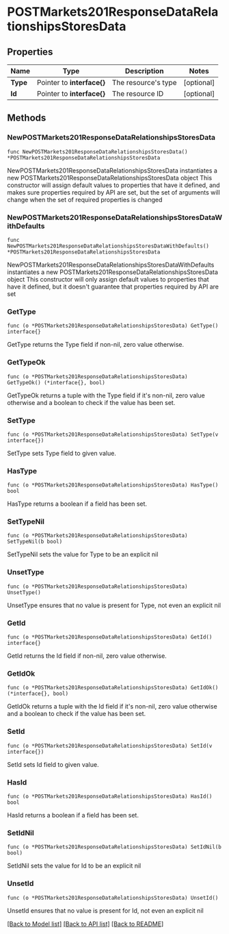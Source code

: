 # POSTMarkets201ResponseDataRelationshipsStoresData

## Properties

Name | Type | Description | Notes
------------ | ------------- | ------------- | -------------
**Type** | Pointer to **interface{}** | The resource&#39;s type | [optional] 
**Id** | Pointer to **interface{}** | The resource ID | [optional] 

## Methods

### NewPOSTMarkets201ResponseDataRelationshipsStoresData

`func NewPOSTMarkets201ResponseDataRelationshipsStoresData() *POSTMarkets201ResponseDataRelationshipsStoresData`

NewPOSTMarkets201ResponseDataRelationshipsStoresData instantiates a new POSTMarkets201ResponseDataRelationshipsStoresData object
This constructor will assign default values to properties that have it defined,
and makes sure properties required by API are set, but the set of arguments
will change when the set of required properties is changed

### NewPOSTMarkets201ResponseDataRelationshipsStoresDataWithDefaults

`func NewPOSTMarkets201ResponseDataRelationshipsStoresDataWithDefaults() *POSTMarkets201ResponseDataRelationshipsStoresData`

NewPOSTMarkets201ResponseDataRelationshipsStoresDataWithDefaults instantiates a new POSTMarkets201ResponseDataRelationshipsStoresData object
This constructor will only assign default values to properties that have it defined,
but it doesn't guarantee that properties required by API are set

### GetType

`func (o *POSTMarkets201ResponseDataRelationshipsStoresData) GetType() interface{}`

GetType returns the Type field if non-nil, zero value otherwise.

### GetTypeOk

`func (o *POSTMarkets201ResponseDataRelationshipsStoresData) GetTypeOk() (*interface{}, bool)`

GetTypeOk returns a tuple with the Type field if it's non-nil, zero value otherwise
and a boolean to check if the value has been set.

### SetType

`func (o *POSTMarkets201ResponseDataRelationshipsStoresData) SetType(v interface{})`

SetType sets Type field to given value.

### HasType

`func (o *POSTMarkets201ResponseDataRelationshipsStoresData) HasType() bool`

HasType returns a boolean if a field has been set.

### SetTypeNil

`func (o *POSTMarkets201ResponseDataRelationshipsStoresData) SetTypeNil(b bool)`

 SetTypeNil sets the value for Type to be an explicit nil

### UnsetType
`func (o *POSTMarkets201ResponseDataRelationshipsStoresData) UnsetType()`

UnsetType ensures that no value is present for Type, not even an explicit nil
### GetId

`func (o *POSTMarkets201ResponseDataRelationshipsStoresData) GetId() interface{}`

GetId returns the Id field if non-nil, zero value otherwise.

### GetIdOk

`func (o *POSTMarkets201ResponseDataRelationshipsStoresData) GetIdOk() (*interface{}, bool)`

GetIdOk returns a tuple with the Id field if it's non-nil, zero value otherwise
and a boolean to check if the value has been set.

### SetId

`func (o *POSTMarkets201ResponseDataRelationshipsStoresData) SetId(v interface{})`

SetId sets Id field to given value.

### HasId

`func (o *POSTMarkets201ResponseDataRelationshipsStoresData) HasId() bool`

HasId returns a boolean if a field has been set.

### SetIdNil

`func (o *POSTMarkets201ResponseDataRelationshipsStoresData) SetIdNil(b bool)`

 SetIdNil sets the value for Id to be an explicit nil

### UnsetId
`func (o *POSTMarkets201ResponseDataRelationshipsStoresData) UnsetId()`

UnsetId ensures that no value is present for Id, not even an explicit nil

[[Back to Model list]](../README.md#documentation-for-models) [[Back to API list]](../README.md#documentation-for-api-endpoints) [[Back to README]](../README.md)


